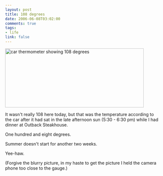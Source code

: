 ```yaml
--- 
layout: post
title: 108 degrees
date: 2006-06-08T03:02:00
comments: true
tags:
- life
link: false
---
```

<img src="http://www.zanshin.net/images/108.jpg" width="450" height="192" alt="car thermometer showing 108 degrees">

It wasn't really 108 here today, but that was the temperature according to the car after it had sat in the late afternoon sun (5:30 - 6:30 pm) while I had dinner at Outback Steakhouse.

One hundred and eight degrees.

Summer doesn't start for another two weeks.

Yee-haw.

(Forgive the blurry picture, in my haste to get the picture I held the camera phone too close to the gauge.)
